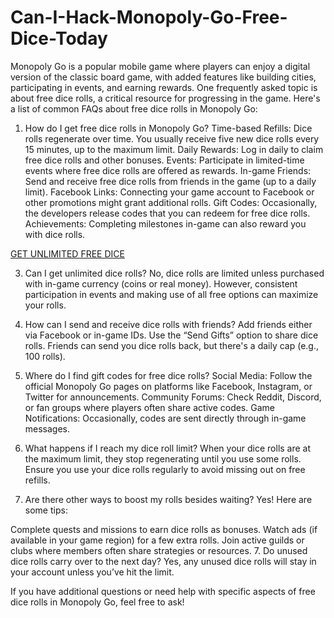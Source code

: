 # Can-I-Hack-Monopoly-Go-Free-Dice-Today
Monopoly Go is a popular mobile game where players can enjoy a digital version of the classic board game, with added features like building cities, participating in events, and earning rewards. One frequently asked topic is about free dice rolls, a critical resource for progressing in the game. Here's a list of common FAQs about free dice rolls in Monopoly Go:

1. How do I get free dice rolls in Monopoly Go?
Time-based Refills: Dice rolls regenerate over time. You usually receive five new dice rolls every 15 minutes, up to the maximum limit.
Daily Rewards: Log in daily to claim free dice rolls and other bonuses.
Events: Participate in limited-time events where free dice rolls are offered as rewards.
In-game Friends: Send and receive free dice rolls from friends in the game (up to a daily limit).
Facebook Links: Connecting your game account to Facebook or other promotions might grant additional rolls.
Gift Codes: Occasionally, the developers release codes that you can redeem for free dice rolls.
Achievements: Completing milestones in-game can also reward you with dice rolls.

<p><a href="https://sites.google.com/view/free-dice-monopoly-go-no-verif/">GET UNLIMITED FREE DICE</a></p>

3. Can I get unlimited dice rolls?
No, dice rolls are limited unless purchased with in-game currency (coins or real money). However, consistent participation in events and making use of all free options can maximize your rolls.

4. How can I send and receive dice rolls with friends?
Add friends either via Facebook or in-game IDs.
Use the “Send Gifts” option to share dice rolls. Friends can send you dice rolls back, but there's a daily cap (e.g., 100 rolls).
5. Where do I find gift codes for free dice rolls?
Social Media: Follow the official Monopoly Go pages on platforms like Facebook, Instagram, or Twitter for announcements.
Community Forums: Check Reddit, Discord, or fan groups where players often share active codes.
Game Notifications: Occasionally, codes are sent directly through in-game messages.
6. What happens if I reach my dice roll limit?
When your dice rolls are at the maximum limit, they stop regenerating until you use some rolls. Ensure you use your dice rolls regularly to avoid missing out on free refills.

7. Are there other ways to boost my rolls besides waiting?
Yes! Here are some tips:

Complete quests and missions to earn dice rolls as bonuses.
Watch ads (if available in your game region) for a few extra rolls.
Join active guilds or clubs where members often share strategies or resources.
7. Do unused dice rolls carry over to the next day?
Yes, any unused dice rolls will stay in your account unless you’ve hit the limit.

If you have additional questions or need help with specific aspects of free dice rolls in Monopoly Go, feel free to ask!
